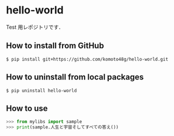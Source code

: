 # hello-world

Test 用レポジトリです．

## How to install from GitHub
```
$ pip install git+https://github.com/komoto48g/hello-world.git
```

## How to uninstall from local packages
```
$ pip uninstall hello-world
```

## How to use
```python
>>> from mylibs import sample
>>> print(sample.人生と宇宙そしてすべての答え())
```
